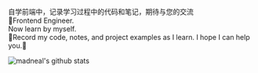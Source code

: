 <div>自学前端中，记录学习过程中的代码和笔记，期待与您的交流</div>




<div >🤠Frontend Engineer.</div>



<div>Now learn by myself.</div>



<div>📁Record my code, notes, and project examples as I learn. I hope I can help you.📂</div>



![madneal's github stats](https://github-readme-stats.vercel.app/api?username=liuawliuaw&show_icons=true&theme=radical)



